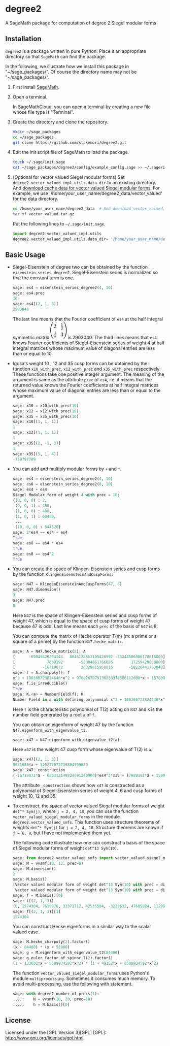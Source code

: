 # degree2

A SageMath package for computation of degree 2 Siegel modular forms


## Installation
`degree2` is a package written in pure Python.
Place it an appropriate directory so that `SageMath` can find the package.

In the following, we illustrate how we install this package in
"~/sage\_packages/". Of course the directory name may not be
"~/sage\_packages/".


1. First install [SageMath](http://www.sagemath.org/).

1. Open a terminal.

   In SageMathCloud, you can open a terminal by creating a new file
   whose file type is "Terminal".

1. Create the directory and clone the repository.

    ```sh
    mkdir ~/sage_packages
    cd ~/sage_packages
    git clone https://github.com/stakemori/degree2.git
    ```
   <!-- Or -->
   <!--  [download this repository as a zip file](https://github.com/stakemori/degree2/archive/master.zip) -->
   <!--  , extract the zip file in "~/sage\_packages/" and rename the -->
   <!--  extracted directory name to `degree2`. -->

1. Edit the init script file of SageMath to load the package.

    ```sh
    touch ~/.sage/init.sage
    cat ~/sage_packages/degree2/config/example_config.sage >> ~/.sage/init.sage
    ```

1. (Optional for vector valued Siegel modular forms) Set `degree2.vector_valued_impl.utils.data_dir` to an
   existing directory. And
   [download cache data for vector valued Siegel modular forms](https://drive.google.com/file/d/0B7X8tHAWVjfDN1h0SnNEM3JCcXc/view?usp=sharing).
   For example, we use '/home/your_user_name/degree2_data/vector_valued' for the
   data directory.

    ```sh
    cd /home/your_user_name/degree2_data  # And download vector_valued.tar.gz to this directory.
    tar xf vector_valued.tar.gz
    ```

    Put the following lines to `~/.sage/init.sage`.
    ```python
    import degree2.vector_valued_impl.utils
    degree2.vector_valued_impl.utils.data_dir= '/home/your_user_name/degree2_data/vector_valued'
    ```


## Basic Usage

* Siegel-Eisenstein of degree two can be obtained by the function
  `eisenstein_series_degree2`. Siegel-Eisenstein series is normalized
  so that the constant term is one.

    ```python
    sage: es4 = eisenstein_series_degree2(4, 10)
    sage: es4.prec
    10
    sage: es4[(2, 1, 3)]
    2903040
    ```
  The last line means that the Fourier coefficient of `es4` at the
  half integral symmetric matrix ![alt text](./images/mat1.png) is 2903040.
  The third lines means that `es4` knows Fourier coefficients of
  Siegel-Eisenstein series of weight 4
  at half integral matrices whose maximum value of diagonal entries are less than or equal to 10.

* Igusa's weight 10 , 12 and 35 cusp forms can be obtained by the
  function `x10_with_prec`, `x12_with_prec` and `x35_with_prec`
  respectively. These functions take one positive integer argument.
  The meaning of the argument is same as the attribute `prec` of
  `es4`, i.e. it means that the returned value knows the Fourier
  coefficients at half integral matrices whose maximum value of diagonal entries are less than or
  equal to the argument.

    ```python
    sage: x10 = x10_with_prec(10)
    sage: x12 = x12_with_prec(10)
    sage: x35 = x35_with_prec(10)
    sage: x10[(1, 1, 1)]
    1
    sage: x12[(1, 1, 1)]
    1
    sage: x35[(2, -1, 3)]
    1
    sage: x35[(5, 1, 4)]
    -759797709
    ```

* You can add and multiply modular forms by `+` and `*`.

    ```python
    sage: es4 = eisenstein_series_degree2(4, 10)
    sage: es8 = eisenstein_series_degree2(8, 10)
    sage: es4 + es4
    Siegel Modular form of weight 4 with prec = 10:
    {(0, 0, 0) : 2,
     (0, 0, 1) : 480,
     (1, 0, 0) : 480,
     (1, 0, 1) : 60480,
     ...
     (10, 0, 0) : 544320}
    sage: 2*es4 == es4 + es4
    True
    sage: es8 == es4 * es4
    True
    sage: es8 == es4^2
    True
    ```

* You can create the space of Klingen-Eisenstein series and
  cusp forms by the function
  `KlingenEisensteinAndCuspForms`.

    ```python
    sage: N47 = KlingenEisensteinAndCuspForms(47, 8)
    sage: N47.dimension()
    3
    sage: N47.prec
    8
    ```
    Here `N47` is the space of Klingen-Eisenstein series and cusp forms
    of weight 47, which is equal to the space of cusp forms of weight 47 because 47 is odd.
    Last line means each `prec` of the basis of `N47` is 8.

    You can compute the matrix of Hecke operator T(m) (m: a prime or a square of a prime) by
    the function `N47.hecke_matrix`.
    ```python
    sage: A = N47.hecke_matrix(2); A
    [      -69045420294144   8646128852105428992 -33244506086178816000]
    [              7688192       -53094861766656        17259429888000]
    [            -16719872        26329615958016       -58220441763840]
    sage: f = A.charpoly(); f
    x^3 + 180360723824640*x^2 + 9700267079136838378586112000*x + 157899144590481648119705809591468032000000
    sage: f.is_irreducible()
    True
    sage: K.<a> = NumberField(f); K
    Number Field in a with defining polynomial x^3 + 180360723824640*x^2 + 9700267079136838378586112000*x + 157899144590481648119705809591468032000000
    ```
    Here `f` is the characteristic polynomial of T(2) acting on `N47` and
    `K` is the number field generated by a root `a` of `f`.

    You can obtain an eigenform of weight 47 by the function `N47.eigenform_with_eigenvalue_t2`.
    ```python
    sage: x47 = N47.eigenform_with_eigenvalue_t2(a)
    ```
    Here `x47` is the weight 47 cusp form whose eigenvalue of T(2) is `a`.

    ```python
    sage: x47[(2, 1, 3)]
    9031680*a + 526277673739804999680
    sage: x47._construction
    (-16719872*a - 685312149824691240960)*es4^3*x35 + (7688192*a + 159034476084886241280)*es6^2*x35 + (a^2 + 111315303530496*a + 2636772146839387523556311040)*x12*x35
    ```
    The attribute `_construction` shows how `x47` is constructed as a
    polynomial of Siegel-Eisenstein series of weight 4, 6 and cusp
    forms of weight 10, 12 and 35.

* To construct, the space of vector valued Siegel modular forms of
  weight `det^* Sym(j)`, where `j = 2, 4, 10`, you can use the
  function `vector_valued_siegel_modular_forms` in the module
  `degree2.vector_valued_smfs`.  This function uses structure theorems
  of weights `det^* Sym(j)` for `j = 2, 4, 10`.  Structure theorems
  are known if `j = 6, 8`, but I have not implemented them yet.

  The following code illustrate how one can construct a basis of the space of
  Siegel modular forms of weight `det^13 Sym(10)`.

    ```python
    sage: from degree2.vector_valued_smfs import vector_valued_siegel_modular_forms as vvsmf
    sage: M = vvsmf(10, 13, prec=6)
    sage: M.dimension()
    2
    sage: M.basis()
    [Vector valued modular form of weight det^13 Sym(10) with prec = diag_max 6,
     Vector valued modular form of weight det^13 Sym(10) with prec = diag_max 6]
    sage: f = M.basis()[0]
    sage: f[(2, 1, 3)]
    (0, 1574304, 7610976, 33371712, 42535584, -3229632, 47605824, 112992768, -22784544, -10237632, -2096640)
    sage: f[(2, 1, 3)][1]
    1574304
    ```
  You can construct Hecke eigenforms in a similar way to the scalar
  valued case.

    ```python
    sage: M.hecke_charpoly(2).factor()
    (x - 84480) * (x + 52800)
    sage: g = M.eigenform_with_eigenvalue_t2(84480)
    sage: g.euler_factor_of_spinor_l(2).factor()
    (1 - 133632*x + 8589934592*x^2) * (1 + 49152*x + 8589934592*x^2)
    ```

  The function `vector_valued_siegel_modular_forms` uses Python's module `multiprocessing`.
  Sometimes it consumes much memory.
  To avoid multi-processing, use the following with statement.

    ```python
    sage: with degree2_number_of_procs(1):
    ....:    N = vvsmf(10, 20, prec=10)
    ....:    h = N.basis()[0]
    ```

## License
Licensed under the [GPL Version 3][GPL]
[GPL]: http://www.gnu.org/licenses/gpl.html
